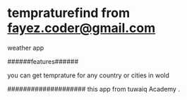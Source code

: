 # tempraturefind from fayez.coder@gmail.com
weather app


######features######

you can get temprature for any country or cities in wold 


####################
this app from tuwaiq Academy .


